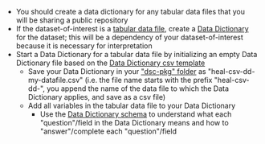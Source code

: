 <!-- Dataset sharing early low and late both -->

* You should create a data dictionary for any tabular data files that you will be sharing a public repository
* If the dataset-of-interest is a [tabular data file](../../terms/index.md#tabular-data-file), create a [Data Dictionary](../../terms/index.md#data-dictionary) for the dataset; this will be a dependency of your dataset-of-interest because it is necessary for interpretation
* Start a Data Dictionary for a tabular data file by initializing an empty Data Dictionary file based on the [Data Dictionary csv template](../../csv-templates/heal-csv-data-dictionary.csv)
  * Save your Data Dictionary in your ["dsc-pkg" folder](../../terms/index.md#dsc-pkg-folder) as "heal-csv-dd-my-datafile.csv" (i.e. the file name starts with the prefix "heal-csv-dd-", you append the name of the data file to which the Data Dictionary applies, and save as a csv file)
  * Add all variables in the tabular data file to your Data Dictionary
    * Use the [Data Dictionary schema](../../schemas/md_data_dictionary.md) to understand what each "question"/field in the Data Dictionary means and how to "answer"/complete each "question"/field 